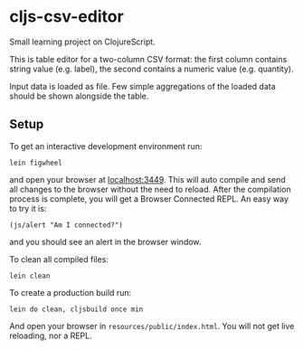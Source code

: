 # cljs-csv-editor

Small learning project on ClojureScript.

This is table editor for a two-column CSV format: the first column contains string value (e.g. label), the second contains a numeric value (e.g. quantity).

Input data is loaded as file. Few simple aggregations of the loaded data should be shown alongside the table.

## Setup

To get an interactive development environment run:

    lein figwheel

and open your browser at [localhost:3449](http://localhost:3449/).
This will auto compile and send all changes to the browser without the
need to reload. After the compilation process is complete, you will
get a Browser Connected REPL. An easy way to try it is:

    (js/alert "Am I connected?")

and you should see an alert in the browser window.

To clean all compiled files:

    lein clean

To create a production build run:

    lein do clean, cljsbuild once min

And open your browser in `resources/public/index.html`. You will not
get live reloading, nor a REPL.
